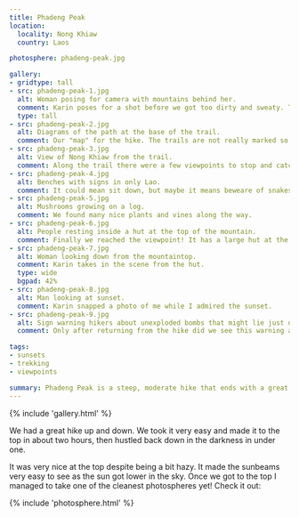 ```yaml
---
title: Phadeng Peak
location:
  locality: Nong Khiaw
  country: Laos

photosphere: phadeng-peak.jpg

gallery:
- gridtype: tall
- src: phadeng-peak-1.jpg
  alt: Woman posing for camera with mountains behind her.
  comment: Karin poses for a shot before we got too dirty and sweaty. This hike was steep the whole way.
  type: tall
- src: phadeng-peak-2.jpg
  alt: Diagrams of the path at the base of the trail.
  comment: Our "map" for the hike. The trails are not really marked so if you don't have a bit of experience you could have trouble.
- src: phadeng-peak-3.jpg
  alt: View of Nong Khiaw from the trail.
  comment: Along the trail there were a few viewpoints to stop and catch your breath.
- src: phadeng-peak-4.jpg
  alt: Benches with signs in only Lao.
  comment: It could mean sit down, but maybe it means beweare of snakes.. who knows.
- src: phadeng-peak-5.jpg
  alt: Mushrooms growing on a log.
  comment: We found many nice plants and vines along the way.
- src: phadeng-peak-6.jpg
  alt: People resting inside a hut at the top of the mountain.
  comment: Finally we reached the viewpoint! It has a large hut at the top so you can rest. We found Wolfgang at the top and he'd been there since 8am, about 9 hours!
- src: phadeng-peak-7.jpg
  alt: Woman looking down from the mountaintop.
  comment: Karin takes in the scene from the hut.
  type: wide
  bgpad: 42%
- src: phadeng-peak-8.jpg
  alt: Man looking at sunset.
  comment: Karin snapped a photo of me while I admired the sunset.
- src: phadeng-peak-9.jpg
  alt: Sign warning hikers about unexploded bombs that might lie just off the trail.
  comment: Only after returning from the hike did we see this warning about unexploded bombs if you deviate from the trail. Thanks, Obama! 🇺🇸

tags:
- sunsets
- trekking
- viewpoints

summary: Phadeng Peak is a steep, moderate hike that ends with a great view of Nong Khiaw and the upstream river toward Muang Ngoy.
---
```


{% include 'gallery.html' %}

We had a great hike up and down. We took it very easy and made it to the top in about two hours, then hustled back down in the darkness in under one.

It was very nice at the top despite being a bit hazy. It made the sunbeams very easy to see as the sun got lower in the sky. Once we got to the top I managed to take one of the cleanest photospheres yet! Check it out:

{% include 'photosphere.html' %}
